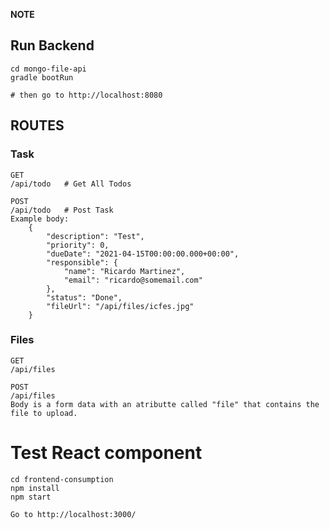 **NOTE**


## Run Backend

    cd mongo-file-api
    gradle bootRun

    # then go to http://localhost:8080

## ROUTES


### Task
    
    GET
    /api/todo   # Get All Todos

    POST
    /api/todo   # Post Task
    Example body:
        {
            "description": "Test",
            "priority": 0,
            "dueDate": "2021-04-15T00:00:00.000+00:00",
            "responsible": {
                "name": "Ricardo Martinez",
                "email": "ricardo@somemail.com"
            },
            "status": "Done",
            "fileUrl": "/api/files/icfes.jpg"
        }

### Files

    GET 
    /api/files

    POST
    /api/files
    Body is a form data with an atributte called "file" that contains the file to upload.



# Test React component 

    cd frontend-consumption
    npm install
    npm start

    Go to http://localhost:3000/